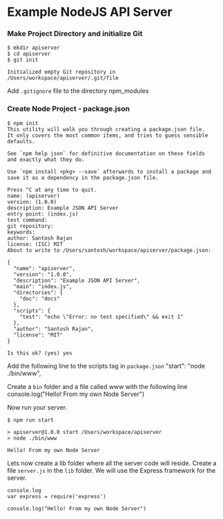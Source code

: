 # Example NodeJS API Server

### Make Project Directory and initialize Git

    $ mkdir apiserver
    $ cd apiserver
    $ git init
    
    Initialized empty Git repository in /Users/workspace/apiserver/.git/file

Add `.gitignore` file to the directory
    npm_modules

### Create Node Project - package.json

    $ npm init
    This utility will walk you through creating a package.json file.
    It only covers the most common items, and tries to guess sensible defaults.
    
    See `npm help json` for definitive documentation on these fields
    and exactly what they do.
    
    Use `npm install <pkg> --save` afterwards to install a package and
    save it as a dependency in the package.json file.
    
    Press ^C at any time to quit.
    name: (apiserver)
    version: (1.0.0)
    description: Example JSON API Server
    entry point: (index.js)
    test command:
    git repository:
    keywords:
    author: Santosh Rajan
    license: (ISC) MIT
    About to write to /Users/santosh/workspace/apiserver/package.json:
    
    {
      "name": "apiserver",
      "version": "1.0.0",
      "description": "Example JSON API Server",
      "main": "index.js",
      "directories": {
        "doc": "docs"
      },
      "scripts": {
        "test": "echo \"Error: no test specified\" && exit 1"
      },
      "author": "Santosh Rajan",
      "license": "MIT"
    }
    
    Is this ok? (yes) yes

Add the following line to the scripts tag in `package.json`
    "start": "node ./bin/www",

Create a `bin` folder and a file called www with the following line
    console.log("Hello! From my own Node Server")

Now run your server.

    $ npm run start
    
    > apiserver@1.0.0 start /Users/workspace/apiserver
    > node ./bin/www
    
    Hello! From my own Node Server

Lets now create a lib folder where all the server code will reside. Create a file `server.js`
in the `lib` folder. We will use the Express framework for the server.

    console.log
    var express = require('express')
    
    console.log("Hello! From my own Node Server")
